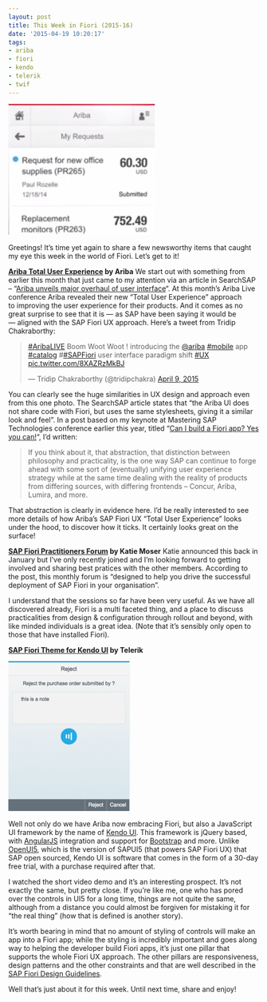 ```yaml
---
layout: post
title: This Week in Fiori (2015-16)
date: '2015-04-19 10:20:17'
tags:
- ariba
- fiori
- kendo
- telerik
- twif
---
```



![Ariba UX](/content/images/2015/04/Screen-Shot-2015-04-19-at-09.45.08.png)

Greetings! It’s time yet again to share a few newsworthy items that caught my eye this week in the world of Fiori. Let’s get to it!

**[Ariba Total User Experience](https://youtu.be/opbypeGLZd0) by Ariba**
We start out with something from earlier this month that just came to my attention via an article in SearchSAP – “[Ariba unveils major overhaul of user interface](http://searchsap.techtarget.com/news/4500244534/Ariba-unveils-major-overhaul-of-UI)“. At this month’s Ariba Live conference Ariba revealed their new “Total User Experience” approach to improving the user experience for their products. And it comes as no great surprise to see that it is — as SAP have been saying it would be — aligned with the SAP Fiori UX approach. Here’s a tweet from Tridip Chakraborthy:

> [#AribaLIVE](https://twitter.com/hashtag/AribaLIVE?src=hash) Boom Woot Woot ! introducing the [@ariba](https://twitter.com/ariba) [#mobile](https://twitter.com/hashtag/mobile?src=hash) app [#catalog](https://twitter.com/hashtag/catalog?src=hash) #[#SAPFiori](https://twitter.com/hashtag/SAPFiori?src=hash) user interface paradigm shift [#UX](https://twitter.com/hashtag/UX?src=hash) [pic.twitter.com/8XAZRzMkBJ](http://t.co/8XAZRzMkBJ)
>
> — Tridip Chakraborthy (@tridipchakra) [April 9, 2015](https://twitter.com/tridipchakra/status/586212694644011009)

<script async="" charset="utf-8" src="//platform.twitter.com/widgets.js"></script>

You can clearly see the huge similarities in UX design and approach even from this one photo. The SearchSAP article states that “the Ariba UI does not share code with Fiori, but uses the same stylesheets, giving it a similar look and feel”. In a post based on my keynote at Mastering SAP Technologies conference earlier this year, titled “[Can I build a Fiori app? Yes you can!](http://www.bluefinsolutions.com/Blogs/DJ-Adams/March-2015/Can-I-build-a-Fiori-app-Yes-you-can!/)“, I’d written:

> If you think about it, that abstraction, that distinction between philosophy and practicality, is the one way SAP can continue to forge ahead with some sort of (eventually) unifying user experience strategy while at the same time dealing with the reality of products from differing sources, with differing frontends – Concur, Ariba, Lumira, and more.

That abstraction is clearly in evidence here. I’d be really interested to see more details of how Ariba’s SAP Fiori UX “Total User Experience” looks under the hood, to discover how it ticks. It certainly looks great on the surface!

**[SAP Fiori Practitioners Forum](http://scn.sap.com/community/mobile/blog/2015/01/14/maximize-your-investment-in-sap-fiori-free-practitioners-forum-best-practices) by Katie Moser**
Katie announced this back in January but I’ve only recently joined and I’m looking forward to getting involved and sharing best pratices with the other members. According to the post, this monthly forum is “designed to help you drive the successful deployment of SAP Fiori in your organisation”.

I understand that the sessions so far have been very useful. As we have all discovered already, Fiori is a multi faceted thing, and a place to discuss practicalities from design & configuration through rollout and beyond, with like minded individuals is a great idea. (Note that it’s sensibly only open to those that have installed Fiori).

**[SAP Fiori Theme for Kendo UI](http://www.telerik.com/kendo-ui/sap-fiori-theme-html5-widgets) by Telerik**

![Screen Shot 2015-04-19 at 11.18.16](/content/images/2015/04/Screen-Shot-2015-04-19-at-11.18.16-244x300.png)

Well not only do we have Ariba now embracing Fiori, but also a JavaScript UI framework by the name of [Kendo UI](http://www.telerik.com/kendo-ui). This framework is jQuery based, with [AngularJS](https://angularjs.org/) integration and support for [Bootstrap](http://getbootstrap.com/) and more. Unlike [OpenUI5](http://openui5.org), which is the version of SAPUI5 (that powers SAP Fiori UX) that SAP open sourced, Kendo UI is software that comes in the form of a 30-day free trial, with a purchase required after that.

I watched the short video demo and it’s an interesting prospect. It’s not exactly the same, but pretty close. If you’re like me, one who has pored over the controls in UI5 for a long time, things are not quite the same, although from a distance you could almost be forgiven for mistaking it for “the real thing” (how that is defined is another story).

It’s worth bearing in mind that no amount of styling of controls will make an app into a Fiori app; while the styling is incredibly important and goes along way to helping the developer build Fiori apps, it’s just one pillar that supports the whole Fiori UX approach. The other pillars are responsiveness, design patterns and the other constraints and that are well described in the [SAP Fiori Design Guidelines](http://experience.sap.com/fiori-guidelines/index.html).

Well that’s just about it for this week. Until next time, share and enjoy!


